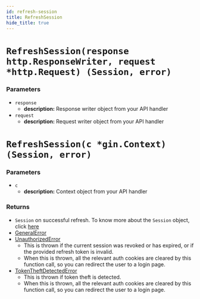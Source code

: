 ```yaml
---
id: refresh-session
title: RefreshSession
hide_title: true
---
```


<!--DOCUSAURUS_CODE_TABS-->
<!--Mux or net/http-->
# `RefreshSession(response http.ResponseWriter, request *http.Request) (Session, error)`
### Parameters
- `response`
    - **description:** Response writer object from your API handler
- `request`
    - **description:** Request writer object from your API handler
<!--Gin-->
# `RefreshSession(c *gin.Context) (Session, error)`
### Parameters
- `c`
    - **description:** Context object from your API handler
<!--END_DOCUSAURUS_CODE_TABS-->

### Returns
- `Session` on successful refresh. To know more about the `Session` object, click [here](./session-object/overview)
- [GeneralError](./error-handling/general-error)
- [UnauthorizedError](./error-handling/unauthorised)
    - This is thrown if the current session was revoked or has expired, or if the provided refresh token is invalid.
    - When this is thrown, all the relevant auth cookies are cleared by this function call, so you can redirect the user to a login page.
- [TokenTheftDetectedError](./error-handling/token-theft-detected)
    - This is thrown if token theft is detected.
    - When this is thrown, all the relevant auth cookies are cleared by this function call, so you can redirect the user to a login page.